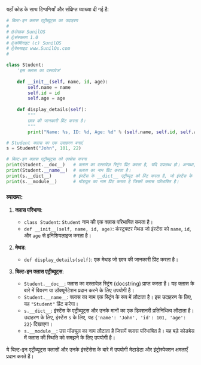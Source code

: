 यहाँ कोड के साथ टिप्पणियाँ और संक्षिप्त व्याख्या दी गई है:

```python
# बिल्ट-इन क्लास एट्रीब्यूट्स का उदाहरण
#
# @लेखक SunilOS  
# @संस्करण 1.0
# @कॉपीराइट (c) SunilOS  
# @वेबसाइट www.SunilOs.com
#  

class Student:  
    'इस क्लास का दस्तावेज'
    
    def __init__(self, name, id, age):  
        self.name = name  
        self.id = id  
        self.age = age  
    
    def display_details(self):  
        """
        छात्र की जानकारी प्रिंट करता है।
        """
        print("Name: %s, ID: %d, Age: %d" % (self.name, self.id, self.age))  

# Student क्लास का एक उदाहरण बनाएं
s = Student("John", 101, 22)  

# बिल्ट-इन क्लास एट्रीब्यूट्स को एक्सेस करना
print(Student.__doc__)   # क्लास का दस्तावेज़ स्ट्रिंग प्रिंट करता है, यदि उपलब्ध हो। अन्यथा, यह None लौटाएगा।
print(Student.__name__)  # क्लास का नाम प्रिंट करता है।
print(s.__dict__)        # इंस्टेंस के __dict__ एट्रीब्यूट को प्रिंट करता है, जो इंस्टेंस के नेमस्पेस का एक डिक्शनरी होता है।
print(s.__module__)      # मॉड्यूल का नाम प्रिंट करता है जिसमें क्लास परिभाषित है।
```

### व्याख्या:

1. **क्लास परिभाषा**:
   - `class Student`: `Student` नाम की एक क्लास परिभाषित करता है।
   - `def __init__(self, name, id, age)`: कंस्ट्रक्टर मेथड जो इंस्टेंस को `name`, `id`, और `age` से इनिशियलाइज करता है।

2. **मेथड**:
   - `def display_details(self)`: एक मेथड जो छात्र की जानकारी प्रिंट करता है।

3. **बिल्ट-इन क्लास एट्रीब्यूट्स**:
   - `Student.__doc__`: क्लास का दस्तावेज़ स्ट्रिंग (docstring) प्राप्त करता है। यह क्लास के बारे में विवरण या डॉक्यूमेंटेशन प्रदान करने के लिए उपयोगी है।
   - `Student.__name__`: क्लास का नाम एक स्ट्रिंग के रूप में लौटाता है। इस उदाहरण के लिए, यह `"Student"` प्रिंट करेगा।
   - `s.__dict__`: इंस्टेंस के एट्रीब्यूट्स और उनके मानों का एक डिक्शनरी प्रतिनिधित्व लौटाता है। उदाहरण के लिए, इंस्टेंस `s` के लिए, यह `{'name': 'John', 'id': 101, 'age': 22}` दिखाएगा।
   - `s.__module__`: उस मॉड्यूल का नाम लौटाता है जिसमें क्लास परिभाषित है। यह बड़े कोडबेस में क्लास की स्थिति को समझने के लिए उपयोगी है।

ये बिल्ट-इन एट्रीब्यूट्स क्लासों और उनके इंस्टेंसेस के बारे में उपयोगी मेटाडेटा और इंट्रोस्पेक्शन क्षमताएँ प्रदान करते हैं।
